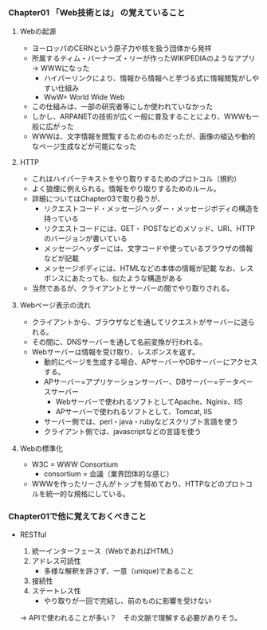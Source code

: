 ### Chapter01 「Web技術とは」 の覚えていること

1. Webの起源
    - ヨーロッパのCERNという原子力や核を扱う団体から発祥
    - 所属するティム・バーナーズ・リーが作ったWIKIPEDIAのようなアプリ → WWWになった
        - ハイパーリンクにより、情報から情報へと芋づる式に情報閲覧がしやすい仕組み
        - WwW= World Wide Web
    - この仕組みは、一部の研究者等にしか使われていなかった
    - しかし、ARPANETの技術が広く一般に普及することにより、WWWも一般に広がった
    - WWWは、文字情報を閲覧するためのものだったが、画像の組込や動的なページ生成などが可能になった

2. HTTP
    - これはハイパーテキストをやり取りするためのプロトコル（規約）
    - よく狼煙に例えられる。情報をやり取りするためのルール。
    - 詳細についてはChapter03で取り扱うが、
        - リクエストコード・メッセージヘッダー・メッセージボディの構造を持っている
        - リクエストコードには、GET・ POSTなどのメソッド、URI、HTTPのバージョンが書いている
        - メッセージヘッダーには、文字コードや使っているブラウザの情報などが記載
        - メッセージボディには、HTMLなどの本体の情報が記載
        なお、レスポンスにあたっても、似たような構造がある
    - 当然であるが、クライアントとサーバーの間でやり取りされる。

3. Webページ表示の流れ
    - クライアントから、ブラウザなどを通してリクエストがサーバーに送られる。
    - その間に、DNSサーバーを通して名前変換が行われる。
    - Webサーバーは情報を受け取り、レスポンスを返す。
        - 動的にページを生成する場合、APサーバーやDBサーバーにアクセスする。
        - APサーバー=アプリケーションサーバー、DBサーバー=データベースサーバー
            - Webサーバーで使われるソフトとしてApache、Nginix、IIS
            - APサーバーで使われるソフトとして、Tomcat, IIS
        - サーバー側では、perl・java・rubyなどスクリプト言語を使う
        - クライアント側では、javascriptなどの言語を使う

4. Webの標準化
    - W3C = WWW Consortium
        - consortium = 会議（業界団体的な感じ）
    - WWWを作ったリーさんがトップを努めており、HTTPなどのプロトコルを統一的な規格にしている。

### Chapter01で他に覚えておくべきこと

- RESTful
    1. 統一インターフェース（WebであればHTML）
    2. アドレス可読性
        - 多様な解釈を許さず、一意（unique)であること
    3. 接続性
    4. ステートレス性
        - やり取りが一回で完結し、前のものに影響を受けない

    → APIで使われることが多い？　その文脈で理解する必要がありそう。　




